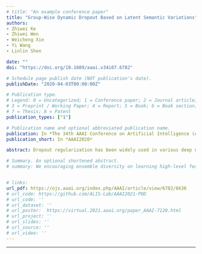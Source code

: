 ```yaml
---
# title: "An example conference paper"
title: "Group-Wise Dynamic Dropout Based on Latent Semantic Variations"
authors:
- Zhiwei Ke
- Zhiwei Wen
- Weicheng Xie
- Yi Wang
- Linlin Shen

date: ""
doi: "https://doi.org/10.1609/aaai.v34i07.6782"

# Schedule page publish date (NOT publication's date).
publishDate: "2020-04-03T00:00:00Z"

# Publication type.
# Legend: 0 = Uncategorized; 1 = Conference paper; 2 = Journal article;
# 3 = Preprint / Working Paper; 4 = Report; 5 = Book; 6 = Book section;
# 7 = Thesis; 8 = Patent
publication_types: ["1"]

# Publication name and optional abbreviated publication name.
publication: In *The 34th AAAI Conference on Artificial Intelligence (AAAI 2020).*
publication_short: In *AAAI2020*

abstract: Dropout regularization has been widely used in various deep neural networks to combat overfitting. It works by training a network to be more robust on information-degraded data points for better generalization. Conventional dropout and variants are often applied to individual hidden units in a layer to break up co-adaptations of feature detectors. In this paper, we propose an adaptive dropout to reduce the co-adaptations in a group-wise manner by coarse semantic information to improve feature discriminability. In particular, we showed that adjusting the dropout probability based on local feature densities can not only improve the classification performance significantly but also enhance the network robustness against adversarial examples in some cases. The proposed approach was evaluated in comparison with the baseline and several state-of-the-art adaptive dropouts over four public datasets of Fashion-MNIST, CIFAR-10, CIFAR-100 and SVHN.

# Summary. An optional shortened abstract.
# summary: We encouraging ensemble diversity on learning high-level feature representations and gradient dispersion in simultaneous training of deep ensemble networks.


# links:
url_pdf: https://ojs.aaai.org/index.php/AAAI/article/view/6782/6636
# url_code: https://github.com/ALIS-Lab/AAAI2021-PDD
# url_code: ''
# url_dataset: ''
# url_poster:  https://virtual.2021.aaai.org/paper_AAAI-7120.html
# url_project: ''
# url_slides: ''
# url_source: ''
# url_video: ''
---
```

---
